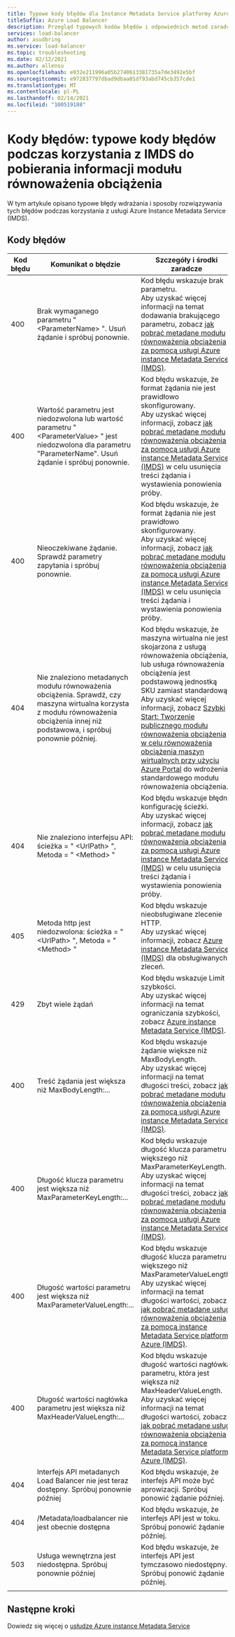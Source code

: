 ```yaml
---
title: Typowe kody błędów dla Instance Metadata Service platformy Azure (IMDS)
titleSuffix: Azure Load Balancer
description: Przegląd typowych kodów błędów i odpowiednich metod zaradczych dla platformy Azure Instance Metadata Service (IMDS)
services: load-balancer
author: asudbring
ms.service: load-balancer
ms.topic: troubleshooting
ms.date: 02/12/2021
ms.author: allensu
ms.openlocfilehash: e932e211996a05b2740613381735a7de3492e5bf
ms.sourcegitcommit: e972837797dbad9dbaa01df93abd745cb357cde1
ms.translationtype: MT
ms.contentlocale: pl-PL
ms.lasthandoff: 02/14/2021
ms.locfileid: "100519188"
---
```

# <a name="error-codes-common-error-codes-when-using-imds-to-retrieve-load-balancer-information"></a>Kody błędów: typowe kody błędów podczas korzystania z IMDS do pobierania informacji modułu równoważenia obciążenia

W tym artykule opisano typowe błędy wdrażania i sposoby rozwiązywania tych błędów podczas korzystania z usługi Azure Instance Metadata Service (IMDS).

## <a name="error-codes"></a>Kody błędów

| Kod błędu | Komunikat o błędzie | Szczegóły i środki zaradcze |
| --- | ---------- | ----------------- |
| 400 | Brak wymaganego parametru " \<ParameterName> ". Usuń żądanie i spróbuj ponownie. | Kod błędu wskazuje brak parametru. </br> Aby uzyskać więcej informacji na temat dodawania brakującego parametru, zobacz [jak pobrać metadane modułu równoważenia obciążenia za pomocą usługi Azure instance Metadata Service (IMDS)](howto-load-balancer-imds.md#sample-request-and-response).
| 400 | Wartość parametru jest niedozwolona lub wartość parametru " \<ParameterValue> " jest niedozwolona dla parametru "ParameterName". Usuń żądanie i spróbuj ponownie. | Kod błędu wskazuje, że format żądania nie jest prawidłowo skonfigurowany. </br> Aby uzyskać więcej informacji, zobacz [jak pobrać metadane modułu równoważenia obciążenia za pomocą usługi Azure instance Metadata Service (IMDS)](howto-load-balancer-imds.md#sample-request-and-response) w celu usunięcia treści żądania i wystawienia ponowienia próby. |
| 400 | Nieoczekiwane żądanie. Sprawdź parametry zapytania i spróbuj ponownie. | Kod błędu wskazuje, że format żądania nie jest prawidłowo skonfigurowany. </br> Aby uzyskać więcej informacji, zobacz [jak pobrać metadane modułu równoważenia obciążenia za pomocą usługi Azure instance Metadata Service (IMDS)](howto-load-balancer-imds.md#sample-request-and-response) w celu usunięcia treści żądania i wystawienia ponowienia próby. |
| 404 | Nie znaleziono metadanych modułu równoważenia obciążenia. Sprawdź, czy maszyna wirtualna korzysta z modułu równoważenia obciążenia innej niż podstawowa, i spróbuj ponownie później. | Kod błędu wskazuje, że maszyna wirtualna nie jest skojarzona z usługą równoważenia obciążenia, lub usługa równoważenia obciążenia jest podstawową jednostką SKU zamiast standardową. </br> Aby uzyskać więcej informacji, zobacz [Szybki Start: Tworzenie publicznego modułu równoważenia obciążenia w celu równoważenia obciążenia maszyn wirtualnych przy użyciu Azure Portal](quickstart-load-balancer-standard-public-portal.md?tabs=option-1-create-load-balancer-standard) do wdrożenia standardowego modułu równoważenia obciążenia.|
| 404 | Nie znaleziono interfejsu API: ścieżka = " \<UrlPath> ", Metoda = " \<Method> " | Kod błędu wskazuje błędną konfigurację ścieżki. </br> Aby uzyskać więcej informacji, zobacz [jak pobrać metadane modułu równoważenia obciążenia za pomocą usługi Azure instance Metadata Service (IMDS)](howto-load-balancer-imds.md#sample-request-and-response) w celu usunięcia treści żądania i wystawienia ponowienia próby.|
| 405 | Metoda http jest niedozwolona: ścieżka = " \<UrlPath> ", Metoda = " \<Method> " | Kod błędu wskazuje nieobsługiwane zlecenie HTTP. </br> Aby uzyskać więcej informacji, zobacz [Azure instance Metadata Service (IMDS)](../virtual-machines/windows/instance-metadata-service.md?tabs=windows#http-verbs) dla obsługiwanych zleceń. |
| 429 | Zbyt wiele żądań | Kod błędu wskazuje Limit szybkości. </br> Aby uzyskać więcej informacji na temat ograniczania szybkości, zobacz [Azure instance Metadata Service (IMDS)](../virtual-machines/windows/instance-metadata-service.md?tabs=windows#rate-limiting).|
| 400 | Treść żądania jest większa niż MaxBodyLength:... | Kod błędu wskazuje żądanie większe niż MaxBodyLength. </br> Aby uzyskać więcej informacji na temat długości treści, zobacz [jak pobrać metadane modułu równoważenia obciążenia za pomocą usługi Azure instance Metadata Service (IMDS)](howto-load-balancer-imds.md#sample-request-and-response).|
| 400 | Długość klucza parametru jest większa niż MaxParameterKeyLength:... | Kod błędu wskazuje długość klucza parametru większego niż MaxParameterKeyLength. </br> Aby uzyskać więcej informacji na temat długości treści, zobacz [jak pobrać metadane modułu równoważenia obciążenia za pomocą usługi Azure instance Metadata Service (IMDS)](howto-load-balancer-imds.md#sample-request-and-response). |
| 400 | Długość wartości parametru jest większa niż MaxParameterValueLength:... | Kod błędu wskazuje długość klucza parametru większego niż MaxParameterValueLength. </br> Aby uzyskać więcej informacji na temat długości wartości, zobacz [jak pobrać metadane usługi równoważenia obciążenia za pomocą instance Metadata Service platformy Azure (IMDS)](howto-load-balancer-imds.md#sample-request-and-response).|
| 400 | Długość wartości nagłówka parametru jest większa niż MaxHeaderValueLength:... | Kod błędu wskazuje długość wartości nagłówka parametru, która jest większa niż MaxHeaderValueLength. </br> Aby uzyskać więcej informacji na temat długości wartości, zobacz [jak pobrać metadane usługi równoważenia obciążenia za pomocą instance Metadata Service platformy Azure (IMDS)](howto-load-balancer-imds.md#sample-request-and-response).|
| 404 | Interfejs API metadanych Load Balancer nie jest teraz dostępny. Spróbuj ponownie później | Kod błędu wskazuje, że interfejs API może być aprowizacji. Spróbuj ponowić żądanie później. |
| 404 | /Metadata/loadbalancer nie jest obecnie dostępna | Kod błędu wskazuje, że interfejs API jest w toku. Spróbuj ponowić żądanie później. |
| 503 | Usługa wewnętrzna jest niedostępna. Spróbuj ponownie później  | Kod błędu wskazuje, że interfejs API jest tymczasowo niedostępny. Spróbuj ponowić żądanie później. |
|  |  |

## <a name="next-steps"></a>Następne kroki

Dowiedz się więcej o [usłudze Azure instance Metadata Service](../virtual-machines/windows/instance-metadata-service.md)

